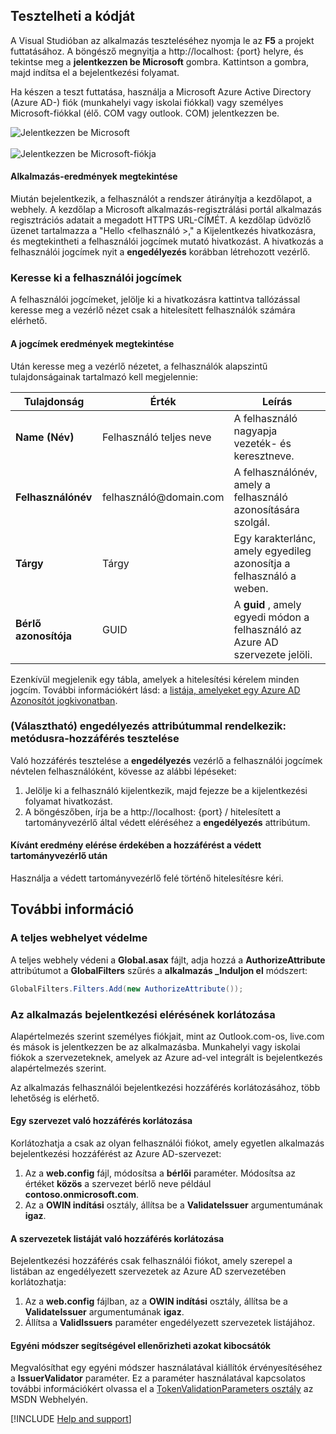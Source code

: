 ## <a name="test-your-code"></a>Tesztelheti a kódját

A Visual Studióban az alkalmazás teszteléséhez nyomja le az **F5** a projekt futtatásához. A böngésző megnyitja a http://<span></span>localhost: {port} helyre, és tekintse meg a **jelentkezzen be Microsoft** gombra. Kattintson a gombra, majd indítsa el a bejelentkezési folyamat.

Ha készen a teszt futtatása, használja a Microsoft Azure Active Directory (Azure AD-) fiók (munkahelyi vagy iskolai fiókkal) vagy személyes Microsoft-fiókkal (<span>élő.</span> COM vagy <span>outlook.</span> COM) jelentkezzen be.

![Jelentkezzen be Microsoft](media/active-directory-develop-guidedsetup-aspnetwebapp-test/aspnetbrowsersignin.png)
<br/><br/>
![Jelentkezzen be Microsoft-fiókja](media/active-directory-develop-guidedsetup-aspnetwebapp-test/aspnetbrowsersignin2.png)

#### <a name="view-application-results"></a>Alkalmazás-eredmények megtekintése
Miután bejelentkezik, a felhasználót a rendszer átirányítja a kezdőlapot, a webhely. A kezdőlap a Microsoft alkalmazás-regisztrálási portál alkalmazás regisztrációs adatait a megadott HTTPS URL-CÍMÉT. A kezdőlap üdvözlő üzenet tartalmazza a "Hello \<felhasználó >," a Kijelentkezés hivatkozásra, és megtekintheti a felhasználói jogcímek mutató hivatkozást. A hivatkozás a felhasználói jogcímek nyit a **engedélyezés** korábban létrehozott vezérlő.

### <a name="browse-to-see-the-users-claims"></a>Keresse ki a felhasználói jogcímek
A felhasználói jogcímeket, jelölje ki a hivatkozásra kattintva tallózással keresse meg a vezérlő nézet csak a hitelesített felhasználók számára elérhető.

#### <a name="view-the-claims-results"></a>A jogcímek eredmények megtekintése
Után keresse meg a vezérlő nézetet, a felhasználók alapszintű tulajdonságainak tartalmazó kell megjelennie:

|Tulajdonság |Érték |Leírás |
|---|---|---|
|**Name (Név)** |Felhasználó teljes neve | A felhasználó nagyapja vezeték- és keresztneve.
|**Felhasználónév** |felhasználó<span>@domain.com</span> | A felhasználónév, amely a felhasználó azonosítására szolgál.
|**Tárgy** |Tárgy |Egy karakterlánc, amely egyedileg azonosítja a felhasználó a weben.|
|**Bérlő azonosítója** |GUID | A **guid** , amely egyedi módon a felhasználó az Azure AD szervezete jelöli.|

Ezenkívül megjelenik egy tábla, amelyek a hitelesítési kérelem minden jogcím. További információkért lásd: a [listája, amelyeket egy Azure AD Azonosítót jogkivonatban](https://docs.microsoft.com/azure/active-directory/develop/active-directory-token-and-claims).


### <a name="test-access-to-a-method-that-has-an-authorize-attribute-optional"></a>(Választható) engedélyezés attribútummal rendelkezik: metódusra-hozzáférés tesztelése
Való hozzáférés tesztelése a **engedélyezés** vezérlő a felhasználói jogcímek névtelen felhasználóként, kövesse az alábbi lépéseket:
1. Jelölje ki a felhasználó kijelentkezik, majd fejezze be a kijelentkezési folyamat hivatkozást.
2. A böngészőben, írja be a http://<span></span>localhost: {port} / hitelesített a tartományvezérlő által védett eléréséhez a **engedélyezés** attribútum.

#### <a name="expected-results-after-access-to-a-protected-controller"></a>Kívánt eredmény elérése érdekében a hozzáférést a védett tartományvezérlő után
Használja a védett tartományvezérlő felé történő hitelesítésre kéri.

## <a name="additional-information"></a>További információ

<!--start-collapse-->
### <a name="protect-your-entire-website"></a>A teljes webhelyet védelme
A teljes webhely védeni a **Global.asax** fájlt, adja hozzá a **AuthorizeAttribute** attribútumot a **GlobalFilters** szűrés a **alkalmazás _Induljon el** módszert:

```csharp
GlobalFilters.Filters.Add(new AuthorizeAttribute());
```
<!--end-collapse-->

### <a name="restrict-sign-in-access-to-your-application"></a>Az alkalmazás bejelentkezési elérésének korlátozása
Alapértelmezés szerint személyes fiókjait, mint az Outlook.com-os, live.com és mások is jelentkezzen be az alkalmazásba. Munkahelyi vagy iskolai fiókok a szervezeteknek, amelyek az Azure ad-vel integrált is bejelentkezés alapértelmezés szerint.

Az alkalmazás felhasználói bejelentkezési hozzáférés korlátozásához, több lehetőség is elérhető.

#### <a name="restrict-access-to-a-single-organization"></a>Egy szervezet való hozzáférés korlátozása
Korlátozhatja a csak az olyan felhasználói fiókot, amely egyetlen alkalmazás bejelentkezési hozzáférést az Azure AD-szervezet:
1. Az a **web.config** fájl, módosítsa a **bérlői** paraméter. Módosítsa az értéket **közös** a szervezet bérlő neve például **contoso.onmicrosoft.com**.
2. Az a **OWIN indítási** osztály, állítsa be a **ValidateIssuer** argumentumának **igaz**.

#### <a name="restrict-access-to-a-list-of-organizations"></a>A szervezetek listáját való hozzáférés korlátozása
Bejelentkezési hozzáférés csak felhasználói fiókot, amely szerepel a listában az engedélyezett szervezetek az Azure AD szervezetében korlátozhatja:
1. Az a **web.config** fájlban, az a **OWIN indítási** osztály, állítsa be a **ValidateIssuer** argumentumának **igaz**.
2. Állítsa a **ValidIssuers** paraméter engedélyezett szervezetek listájához.

#### <a name="use-a-custom-method-to-validate-issuers"></a>Egyéni módszer segítségével ellenőrizheti azokat kibocsátók
Megvalósíthat egy egyéni módszer használatával kiállítók érvényesítéséhez a **IssuerValidator** paraméter. Ez a paraméter használatával kapcsolatos további információkért olvassa el a [TokenValidationParameters osztály](https://msdn.microsoft.com/library/system.identitymodel.tokens.tokenvalidationparameters.aspx) az MSDN Webhelyén.

[!INCLUDE [Help and support](./active-directory-develop-help-support-include.md)]
